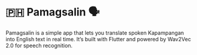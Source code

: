 # 🇵🇭 Pamagsalin 🗣️

Pamagsalin is a simple app that lets you translate spoken Kapampangan into English text in real time. It’s built with Flutter and powered by Wav2Vec 2.0 for speech recognition.
